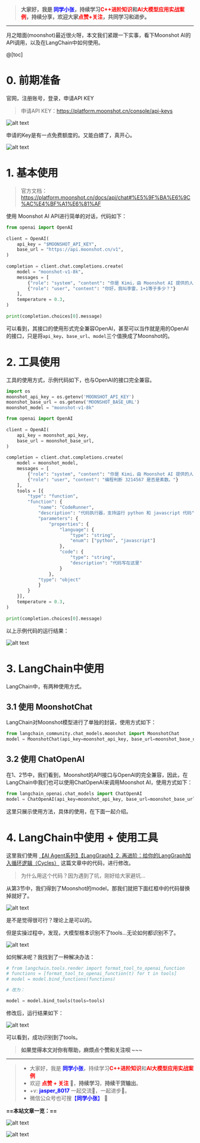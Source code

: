 > **大家好，我是 <font color=blue>同学小张</font>，持续学习<font color=red>C++进阶知识</font>和<font color=red>AI大模型应用实战案例</font>，持续分享，欢迎大家<font color=red>点赞+关注</font>，共同学习和进步。**

---

月之暗面(moonshot)最近很火呀，本文我们紧跟一下实事，看下Moonshot AI的API调用，以及在LangChain中如何使用。

@[toc]


# 0. 前期准备

官网，注册账号，登录，申请API KEY

> 申请API KEY：https://platform.moonshot.cn/console/api-keys 

![alt text](image-86.png)

申请的Key是有一点免费额度的。又能白嫖了，真开心。

![alt text](image-87.png)


# 1. 基本使用

> 官方文档：https://platform.moonshot.cn/docs/api/chat#%E5%9F%BA%E6%9C%AC%E4%BF%A1%E6%81%AF

使用 Moonshot AI API进行简单的对话，代码如下：

```python
from openai import OpenAI
 
client = OpenAI(
    api_key = "$MOONSHOT_API_KEY",
    base_url = "https://api.moonshot.cn/v1",
)
 
completion = client.chat.completions.create(
    model = "moonshot-v1-8k",
    messages = [
        {"role": "system", "content": "你是 Kimi，由 Moonshot AI 提供的人工智能助手，你更擅长中文和英文的对话。你会为用户提供安全，有帮助，准确的回答。同时，你会拒绝一切涉及恐怖主义，种族歧视，黄色暴力等问题的回答。Moonshot AI 为专有名词，不可翻译成其他语言。"},
        {"role": "user", "content": "你好，我叫李雷，1+1等于多少？"}
    ],
    temperature = 0.3,
)
 
print(completion.choices[0].message)
```

可以看到，其接口的使用形式完全兼容OpenAI，甚至可以当作就是用的OpenAI的接口，只是将`api_key`、`base_url`、`model`三个值换成了Moonshot的。


# 2. 工具使用

工具的使用方式，示例代码如下，也与OpenAI的接口完全兼容。

```python
import os
moonshot_api_key = os.getenv('MOONSHOT_API_KEY') 
moonshot_base_url = os.getenv('MOONSHOT_BASE_URL') 
moonshot_model = "moonshot-v1-8k"

from openai import OpenAI
 
client = OpenAI(
    api_key = moonshot_api_key,
    base_url = moonshot_base_url,
)
 
completion = client.chat.completions.create(
    model = moonshot_model,
    messages = [
        {"role": "system", "content": "你是 Kimi，由 Moonshot AI 提供的人工智能助手，你更擅长中文和英文的对话。你会为用户提供安全，有帮助，准确的回答。同时，你会拒绝一切涉及恐怖主义，种族歧视，黄色暴力等问题的回答。Moonshot AI 为专有名词，不可翻译成其他语言。"},
        {"role": "user", "content": "编程判断 3214567 是否是素数。"}
    ],
    tools = [{
        "type": "function",
        "function": {
            "name": "CodeRunner",
            "description": "代码执行器，支持运行 python 和 javascript 代码",
            "parameters": {
                "properties": {
                    "language": {
                        "type": "string",
                        "enum": ["python", "javascript"]
                    },
                    "code": {
                        "type": "string",
                        "description": "代码写在这里"
                    }
                },
            "type": "object"
            }
        }
    }],
    temperature = 0.3,
)
 
print(completion.choices[0].message)
```

以上示例代码的运行结果：

![alt text](image-88.png)

# 3. LangChain中使用

LangChain中，有两种使用方式。

## 3.1 使用 MoonshotChat

LangChain对Moonshot模型进行了单独的封装，使用方式如下：

```python
from langchain_community.chat_models.moonshot import MoonshotChat
model = MoonshotChat(api_key=moonshot_api_key, base_url=moonshot_base_url, model="moonshot-v1-128k")
```

## 3.2 使用 ChatOpenAI

在1、2节中，我们看到，Moonshot的API接口与OpenAI的完全兼容，因此，在LangChain中我们也可以使用ChatOpenAI来调用Moonshot AI，使用方式如下：

```python
from langchain_openai.chat_models import ChatOpenAI
model = ChatOpenAI(api_key=moonshot_api_key, base_url=moonshot_base_url, model=moonshot_model, temperature=0)
```

这里只展示使用方法，具体的使用，在下面一起介绍。

# 4. LangChain中使用 + 使用工具

这里我们使用 [【AI Agent系列】【LangGraph】2. 再进阶：给你的LangGraph加入循环逻辑（Cycles）](https://blog.csdn.net/Attitude93/article/details/137229665) 这篇文章中的代码，进行修改。

> 为什么用这个代码？因为遇到了坑，刚好给大家避坑...

从第3节中，我们得到了Moonshot的model，那我们就把下面红框中的代码替换掉就好了。

![alt text](image-90.png)

是不是觉得很可行？理论上是可以的。

但是实操过程中，发现，大模型根本识别不了tools...无论如何都识别不了。

![alt text](image-91.png)

如何解决呢？我找到了一种解决办法：

```python
# from langchain.tools.render import format_tool_to_openai_function
# functions = [format_tool_to_openai_function(t) for t in tools]
# model = model.bind_functions(functions)

# 改为：

model = model.bind_tools(tools=tools)
```
修改后，运行结果如下：

![alt text](image-92.png)

可以看到，成功识别到了tools。

> **如果觉得本文对你有帮助，麻烦点个赞和关注呗 ~~~**

---

> - 大家好，我是 <font color=blue>**同学小张**</font>，持续学习<font color=red>**C++进阶知识**</font>和<font color=red>**AI大模型应用实战案例**</font>
> - 欢迎 <font color=red>**点赞 + 关注**</font> 👏，**持续学习**，**持续干货输出**。
> - +v: <font color=blue>**jasper_8017**</font> 一起交流💬，一起进步💪。
> - 微信公众号也可搜<font color=blue>【**同学小张**】</font> 🙏

**==本站文章一览：==**

![alt text](image-94.png)

![alt text](image-95.png)
